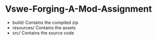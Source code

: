 Vswe-Forging-A-Mod-Assignment
=============================
* build/  Contains the compiled zip  
* resources/  Contains the assets  
* src/    Contains the source code  
